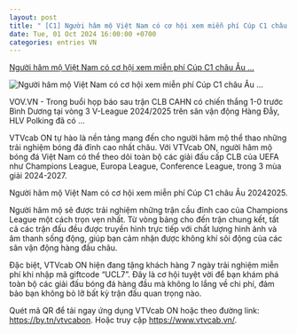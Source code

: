 ```yaml
---
layout: post
title: " [C1] Người hâm mộ Việt Nam có cơ hội xem miễn phí Cúp C1 châu Âu ..."
date: Tue, 01 Oct 2024 16:00:00 +0700
categories: entries VN
---
```

[Người hâm mộ Việt Nam có cơ hội xem miễn phí Cúp C1 châu Âu ...](https://vov.vn/the-thao/nguoi-ham-mo-viet-nam-co-co-hoi-xem-mien-phi-cup-c1-chau-au-20242025-post1125355.vov)

![Người hâm mộ Việt Nam có cơ hội xem miễn phí Cúp C1 châu Âu ...](https://vov-media.emitech.vn/sites/default/files/styles/og_image/public/2024-10/Ng%C6%B0%E1%BB%9Di%20h%C3%A2m%20m%E1%BB%99%20Vi%E1%BB%87t%20Nam%20c%C3%B3%20c%C6%A1%20h%E1%BB%99i%20xem%20mi%E1%BB%85n%20ph%C3%AD%20C%C3%BAp%20C1%20ch%C3%A2u%20%C3%82u%2020242025.jpg?v=1727778511)

VOV.VN - Trong buổi họp báo sau trận CLB CAHN có chiến thắng 1-0 trước Bình Dương tại vòng 3 V-League 2024/2025 trên sân vận động Hàng Đẫy, HLV Polking đã có ...

VTVcab ON tự hào là nền tảng mang đến cho người hâm mộ thể thao những trải nghiệm bóng đá đỉnh cao nhất châu. Với VTVcab ON, người hâm mộ bóng đá Việt Nam có thể theo dõi toàn bộ các giải đấu cấp CLB của UEFA như Champions League, Europa League, Conference League, trong 3 mùa giải 2024-2027.

Người hâm mộ Việt Nam có cơ hội xem miễn phí Cúp C1 châu Âu 20242025.

Người hâm mộ sẽ được trải nghiệm những trận cầu đỉnh cao của Champions League một cách trọn vẹn nhất. Từ vòng bảng cho đến trận chung kết, tất cả các trận đấu đều được truyền hình trực tiếp với chất lượng hình ảnh và âm thanh sống động, giúp bạn cảm nhận được không khí sôi động của các sân vận động hàng đầu châu.

Đặc biệt, VTVcab ON hiện đang tặng khách hàng 7 ngày trải nghiệm miễn phí khi nhập mã giftcode “UCL7”. Đây là cơ hội tuyệt vời để bạn khám phá toàn bộ các giải đấu bóng đá hàng đầu mà không lo lắng về chi phí, đảm bảo bạn không bỏ lỡ bất kỳ trận đấu quan trọng nào.

Quét mã QR để tải ngay ứng dụng VTVcab ON hoặc theo đường link: https://by.tn/vtvcabon. Hoặc truy cập https://www.vtvcab.vn/.

